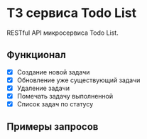# ТЗ сервиса Todo List
RESTful API микросервиса Todo List.

## Функционал
- [x] Создание новой задачи
- [x] Обновление уже существующий задачи
- [x] Удаление задачи
- [x] Помечать задачу выполненной
- [x] Список задач по статусу

## Примеры запросов


